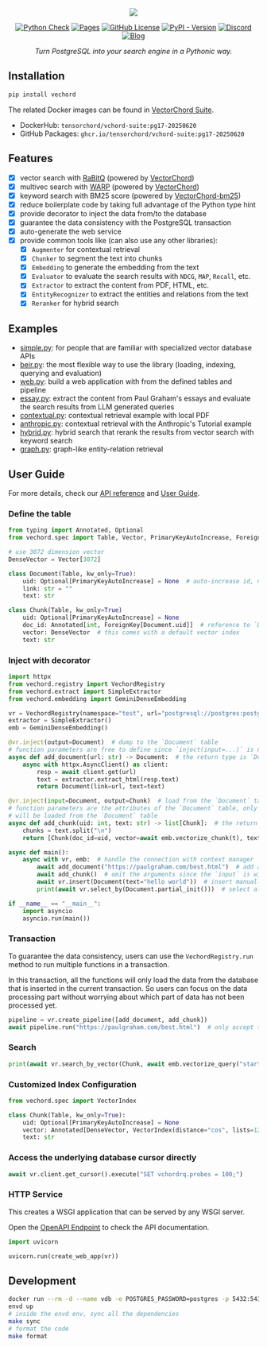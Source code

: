 <div align="center">
<img src="https://github.com/user-attachments/assets/7b2819bb-1a7d-4b84-9ff9-d0c4d5340da9">

<p>

[![Python Check][ci-check-badge]][ci-check-file]
[![Pages][ci-page-badge]][document-link]
[![GitHub License][license-badge]][license-link]
[![PyPI - Version][pypi-badge]][pypi-link]
[![Discord][discord-badge]][discord-link]
[![Blog][blog-badge]][blog-link]

</p>
<p><em>Turn PostgreSQL into your search engine in a Pythonic way.</em></p>
</div>

## Installation

```sh
pip install vechord
```

The related Docker images can be found in [VectorChord Suite][vectorchord-suite].

- DockerHub: `tensorchord/vchord-suite:pg17-20250620`
- GitHub Packages: `ghcr.io/tensorchord/vchord-suite:pg17-20250620`
## Features

- [x] vector search with [RaBitQ][rabitq] (powered by [VectorChord][vectorchord])
- [x] multivec search with [WARP][xtr-warp] (powered by [VectorChord][vectorchord])
- [x] keyword search with BM25 score (powered by [VectorChord-bm25][vectorchord-bm25])
- [x] reduce boilerplate code by taking full advantage of the Python type hint
- [x] provide decorator to inject the data from/to the database
- [x] guarantee the data consistency with the PostgreSQL transaction
- [x] auto-generate the web service
- [x] provide common tools like (can also use any other libraries):
  - [x] `Augmenter` for contextual retrieval
  - [x] `Chunker` to segment the text into chunks
  - [x] `Embedding` to generate the embedding from the text
  - [x] `Evaluator` to evaluate the search results with `NDCG`, `MAP`, `Recall`, etc.
  - [x] `Extractor` to extract the content from PDF, HTML, etc.
  - [x] `EntityRecognizer` to extract the entities and relations from the text
  - [x] `Reranker` for hybrid search

## Examples

- [simple.py](examples/simple.py): for people that are familiar with specialized vector database APIs
- [beir.py](examples/beir.py): the most flexible way to use the library (loading, indexing, querying and evaluation)
- [web.py](examples/web.py): build a web application with from the defined tables and pipeline
- [essay.py](examples/essay.py): extract the content from Paul Graham's essays and evaluate the search results from LLM generated queries
- [contextual.py](examples/contextual.py): contextual retrieval example with local PDF
- [anthropic.py](examples/anthropic.py): contextual retrieval with the Anthropic's Tutorial example
- [hybrid.py](examples/hybrid.py): hybrid search that rerank the results from vector search with keyword search
- [graph.py](examples/graph.py): graph-like entity-relation retrieval

## User Guide

For more details, check our [API reference][document-api] and [User Guide][document-guide].
### Define the table

```python
from typing import Annotated, Optional
from vechord.spec import Table, Vector, PrimaryKeyAutoIncrease, ForeignKey

# use 3072 dimension vector
DenseVector = Vector[3072]

class Document(Table, kw_only=True):
    uid: Optional[PrimaryKeyAutoIncrease] = None  # auto-increase id, no need to set
    link: str = ""
    text: str

class Chunk(Table, kw_only=True)
    uid: Optional[PrimaryKeyAutoIncrease] = None
    doc_id: Annotated[int, ForeignKey[Document.uid]]  # reference to `Document.uid` on DELETE CASCADE
    vector: DenseVector  # this comes with a default vector index
    text: str
```

### Inject with decorator

```python
import httpx
from vechord.registry import VechordRegistry
from vechord.extract import SimpleExtractor
from vechord.embedding import GeminiDenseEmbedding

vr = VechordRegistry(namespace="test", url="postgresql://postgres:postgres@127.0.0.1:5432/", tables=[Document, Chunk])
extractor = SimpleExtractor()
emb = GeminiDenseEmbedding()

@vr.inject(output=Document)  # dump to the `Document` table
# function parameters are free to define since `inject(input=...)` is not set
async def add_document(url: str) -> Document:  # the return type is `Document`
    async with httpx.AsyncClient() as client:
        resp = await client.get(url)
        text = extractor.extract_html(resp.text)
        return Document(link=url, text=text)

@vr.inject(input=Document, output=Chunk)  # load from the `Document` table and dump to the `Chunk` table
# function parameters are the attributes of the `Document` table, only defined attributes
# will be loaded from the `Document` table
async def add_chunk(uid: int, text: str) -> list[Chunk]:  # the return type is `list[Chunk]`
    chunks = text.split("\n")
    return [Chunk(doc_id=uid, vector=await emb.vectorize_chunk(t), text=t) for t in chunks]

async def main():
    async with vr, emb:  # handle the connection with context manager
        await add_document("https://paulgraham.com/best.html")  # add arguments as usual
        await add_chunk()  # omit the arguments since the `input` is will be loaded from the `Document` table
        await vr.insert(Document(text="hello world"))  # insert manually
        print(await vr.select_by(Document.partial_init()))  # select all the columns from table `Document`

if __name__ == "__main__":
    import asyncio
    asyncio.run(main())
```

### Transaction

To guarantee the data consistency, users can use the `VechordRegistry.run` method to run multiple
functions in a transaction.

In this transaction, all the functions will only load the data from the database that is inserted
in the current transaction. So users can focus on the data processing part without worrying about
which part of data has not been processed yet.

```python
pipeline = vr.create_pipeline([add_document, add_chunk])
await pipeline.run("https://paulgraham.com/best.html")  # only accept the arguments for the first function
```

### Search

```python
print(await vr.search_by_vector(Chunk, await emb.vectorize_query("startup")))
```

### Customized Index Configuration

```python
from vechord.spec import VectorIndex

class Chunk(Table, kw_only=True):
    uid: Optional[PrimaryKeyAutoIncrease] = None
    vector: Annotated[DenseVector, VectorIndex(distance="cos", lists=128)]
    text: str
```

### Access the underlying database cursor directly

```python
await vr.client.get_cursor().execute("SET vchordrq.probes = 100;")
```

### HTTP Service

This creates a WSGI application that can be served by any WSGI server.

Open the [OpenAPI Endpoint](http://127.0.0.1:8000/openapi/swagger) to check the API documentation.

```python
import uvicorn

uvicorn.run(create_web_app(vr))
```

## Development

```bash
docker run --rm -d --name vdb -e POSTGRES_PASSWORD=postgres -p 5432:5432 ghcr.io/tensorchord/vchord-suite:pg17-20250620
envd up
# inside the envd env, sync all the dependencies
make sync
# format the code
make format
```

[vectorchord]: https://github.com/tensorchord/VectorChord/
[vectorchord-bm25]: https://github.com/tensorchord/VectorChord-bm25
[rabitq]: https://github.com/gaoj0017/RaBitQ
[xtr-warp]:https://github.com/jlscheerer/xtr-warp
[ci-check-badge]: https://github.com/tensorchord/vechord/actions/workflows/check.yml/badge.svg
[ci-check-file]: https://github.com/tensorchord/vechord/actions/workflows/check.yml
[ci-page-badge]: https://github.com/tensorchord/vechord/actions/workflows/pages.yml/badge.svg
[document-link]: https://tensorchord.github.io/vechord/
[document-api]: https://tensorchord.github.io/vechord/api.html
[document-guide]: https://tensorchord.github.io/vechord/guide.html
[license-badge]: https://img.shields.io/github/license/tensorchord/vechord
[license-link]: https://github.com/tensorchord/vechord/blob/main/LICENSE
[pypi-badge]: https://img.shields.io/pypi/v/vechord
[pypi-link]: https://pypi.org/project/vechord/
[discord-badge]: https://img.shields.io/discord/974584200327991326?&logoColor=white&color=5865F2&style=flat&logo=discord&cacheSeconds=60
[discord-link]: https://discord.gg/KqswhpVgdU
[vectorchord-suite]: https://github.com/tensorchord/VectorChord-images
[blog-badge]: https://img.shields.io/badge/VectorChrod-Blog-DAFDBA
[blog-link]: https://blog.vectorchord.ai/

